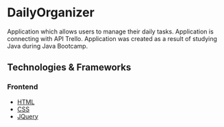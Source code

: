 # DailyOrganizer

Application which allows users to manage their daily tasks.
Application is connecting with API Trello. 
Application was created as a result of studying Java during Java Bootcamp. 

## Technologies & Frameworks

### Frontend
- [HTML](https://angular.io/)
- [CSS](https://getbootstrap.com/)
- [JQuery](https://www.npmjs.com/)

